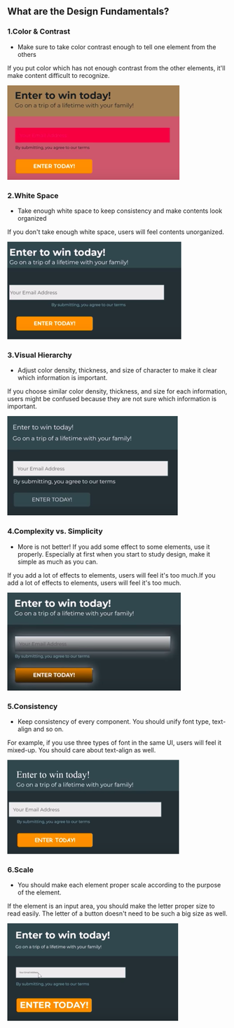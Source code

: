 ## What are the Design Fundamentals?

### 1.Color & Contrast
* Make sure to take color contrast enough to tell one element from the others

If you put color which has not enough contrast from the other elements, it'll make content difficult to recognize.

![color_and_contrast](https://github.com/marieooq/til/blob/sub/uidesign/image/color_and_contrast.png)

### 2.White Space
* Take enough white space to keep consistency and make contents look organized

If you don't take enough white space, users will feel contents unorganized.

![white_space](https://github.com/marieooq/til/blob/sub/uidesign/image/white_space.png)

### 3.Visual Hierarchy
* Adjust color density, thickness, and size of character to make it clear which information is important.

If you choose similar color density, thickness, and size for each information,  users might be confused because they are not sure which information is important.

![visual_hierarchy](https://github.com/marieooq/til/blob/sub/uidesign/image/visual_hierarchy.png)

### 4.Complexity vs. Simplicity
* More is not better! If you add some effect to some elements, use it properly. Especially at first when you start to study design, make it simple as much as you can.

If you add a lot of effects to elements, users will feel it's too much.If you add a lot of effects to elements, users will feel it's too much.

![complexity_vs._simplicity](https://github.com/marieooq/til/blob/sub/uidesign/image/complexity_vs._simplicity.png)

### 5.Consistency
* Keep consistency of every component. You should unify font type, text-align and so on.

For example, if you use three types of font in the same UI, users will feel it mixed-up. You should care about text-align as well.

![consistency](https://github.com/marieooq/til/blob/sub/uidesign/image/consistency.png)

### 6.Scale
* You should make each element proper scale according to the purpose of the element.

If the element is an input area, you should make the letter proper size to read easily. The letter of a button doesn't need to be such a big size as well.

![scale](https://github.com/marieooq/til/blob/sub/uidesign/image/scale.png)
